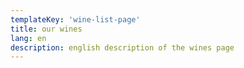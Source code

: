```yaml
---
templateKey: 'wine-list-page'
title: our wines
lang: en
description: english description of the wines page
---
```

